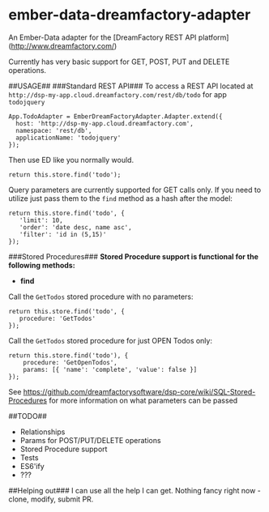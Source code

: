 ember-data-dreamfactory-adapter
===============================

An Ember-Data adapter for the [DreamFactory REST API platform] (http://www.dreamfactory.com/)

Currently has very basic support for GET, POST, PUT and DELETE operations. 

##USAGE##
###Standard REST API###
To access a REST API located at `http://dsp-my-app.cloud.dreamfactory.com/rest/db/todo` for app `todojquery`

```
App.TodoAdapter = EmberDreamFactoryAdapter.Adapter.extend({
  host: 'http://dsp-my-app.cloud.dreamfactory.com',
  namespace: 'rest/db',
  applicationName: 'todojquery'
});
```

Then use ED like you normally would.

```
return this.store.find('todo');
```

Query parameters are currently supported for GET calls only. If you need to utilize just pass them to the `find` method as a hash after the model:

```
return this.store.find('todo', { 
   'limit': 10, 
   'order': 'date desc, name asc', 
   'filter': 'id in (5,15)'
});
```

###Stored Procedures###
**Stored Procedure support is functional for the following methods:**
- **find**

Call the `GetTodos` stored procedure with no parameters:

```
return this.store.find('todo', { 
   procedure: 'GetTodos'
});
```

Call the `GetTodos` stored procedure for just OPEN Todos only:

```
return this.store.find('todo'), {
	procedure: 'GetOpenTodos',
	params: [{ 'name': 'complete', 'value': false }]
});
```

See https://github.com/dreamfactorysoftware/dsp-core/wiki/SQL-Stored-Procedures for more information on what parameters can be passed

##TODO##
- Relationships
- Params for POST/PUT/DELETE operations
- Stored Procedure support
- Tests
- ES6'ify
- ???

##Helping out###
I can use all the help I can get. Nothing fancy right now - clone, modify, submit PR.
